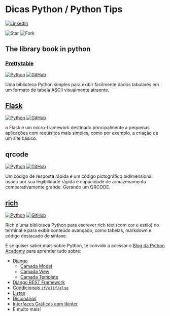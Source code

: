 # Dicas Python / Python Tips

[![LinkedIn](https://img.shields.io/badge/LinkedIn-Erickson_Lopes%20-blue)](https://www.linkedin.com/in/ericksonlopes/)

![Star](https://img.shields.io/github/stars/Erickson-lopes-dev/Dica_Python_Linkedin?style=social)
![Fork](https://img.shields.io/github/forks/Erickson-lopes-dev/Dica_Python_Linkedin?label=Fork&style=social)

## The library book in python

### [Prettytable](https://ptable.readthedocs.io/en/latest/tutorial.html)

[![Python](https://img.shields.io/badge/-PyPI-3776AB?&logo=PyPI&logoColor=FFFFFF)](https://pypi.org/project/prettytable/)
[![GitHub](https://img.shields.io/badge/-GitHub-3776AB?&logo=GitHub&logoColor=FFFFFF)](https://github.com/jazzband/prettytable)

Uma biblioteca Python simples para exibir facilmente dados tabulares em um formato de tabela ASCII visualmente atraente.

## [Flask](https://pypi.org/project/Flask/)

[![Python](https://img.shields.io/badge/-PyPI-3776AB?&logo=PyPI&logoColor=FFFFFF)](https://pypi.org/project/Flask/)
[![GitHub](https://img.shields.io/badge/-GitHub-3776AB?&logo=GitHub&logoColor=FFFFFF)](https://github.com/pallets/flask)

o Flask é um micro-framework destinado principalmente a pequenas aplicações com requisitos mais simples, como por
exemplo, a criação de um site básico.

## qrcode

[![Python](https://img.shields.io/badge/-PyPI-3776AB?&logo=PyPI&logoColor=FFFFFF)](https://pypi.org/project/qrcode/)
[![GitHub](https://img.shields.io/badge/-GitHub-3776AB?&logo=GitHub&logoColor=FFFFFF)](https://github.com/lincolnloop/python-qrcode)

Um código de resposta rápida é um código pictográfico bidimensional usado por sua legibilidade rápida e capacidade de
armazenamento comparativamente grande. Gerando um QRCODE.

## [rich](https://rich.readthedocs.io/en/stable/)

[![Python](https://img.shields.io/badge/-PyPI-3776AB?&logo=PyPI&logoColor=FFFFFF)](https://pypi.org/project/rich/)
[![GitHub](https://img.shields.io/badge/-GitHub-3776AB?&logo=GitHub&logoColor=FFFFFF)](https://github.com/Textualize/rich)

Rich é uma biblioteca Python para escrever rich text (com cor e estilo) no terminal e para exibir conteúdo avançado,
como tabelas, markdown e código destacado de sintaxe.



E se quiser saber mais sobre Python, te convido a acessar o [Blog da Python Academy](https://pythonacademy.com.br/blog/) para aprender tudo sobre:
 - [Django](https://pythonacademy.com.br/blog/desenvolvimento-web-com-python-e-django-introducao)
 	- [Camada Model](https://pythonacademy.com.br/blog/desenvolvimento-web-com-python-e-django-model)
 	- [Camada View](https://pythonacademy.com.br/blog/desenvolvimento-web-com-python-e-django-view)
 	- [Camada Template](https://pythonacademy.com.br/blog/desenvolvimento-web-com-python-e-django-template)
 - [Django REST Framework](https://pythonacademy.com.br/blog/construcao-de-apis-com-django-rest-framework)
 - [Condicionais `if/elif/else`](https://pythonacademy.com.br/blog/estruturas-condicionais-no-python)
 - [Listas](https://pythonacademy.com.br/blog/listas-no-python)
 - [Dicionários](https://pythonacademy.com.br/blog/dicts-ou-dicionarios-no-python)
 - [Interfaces Gráficas com tkinter](https://pythonacademy.com.br/blog/interfaces-graficas-com-tkinter-e-python)
 - E muito mais!
